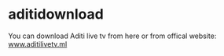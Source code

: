 # aditidownload

You can download Aditi live tv from here or from offical website: www.aditilivetv.ml
